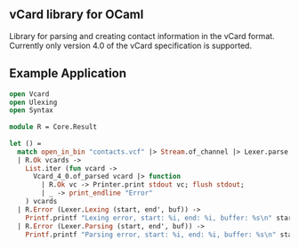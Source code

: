 ## vCard library for OCaml

Library for parsing and creating contact information in the vCard format.
Currently only version 4.0 of the vCard specification is supported.

## Example Application

```ocaml
open Vcard
open Ulexing
open Syntax
          
module R = Core.Result
                
let () =  
  match open_in_bin "contacts.vcf" |> Stream.of_channel |> Lexer.parse with 
  | R.Ok vcards ->
    List.iter (fun vcard ->
      Vcard_4_0.of_parsed vcard |> function
        | R.Ok vc -> Printer.print stdout vc; flush stdout;
        | _ -> print_endline "Error"
    ) vcards
  | R.Error (Lexer.Lexing (start, end', buf)) -> 
    Printf.printf "Lexing error, start: %i, end: %i, buffer: %s\n" start end' buf
  | R.Error (Lexer.Parsing (start, end', buf)) -> 
    Printf.printf "Parsing error, start: %i, end: %i, buffer: %s\n" start end' buf
```
